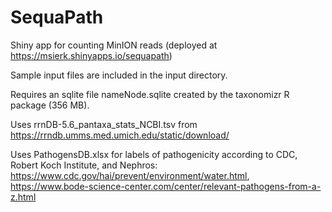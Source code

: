 # SequaPath
Shiny app for counting MinION reads (deployed at https://msierk.shinyapps.io/sequapath)

Sample input files are included in the input directory.

Requires an sqlite file nameNode.sqlite created by the taxonomizr R package (356 MB).

Uses rrnDB-5.6_pantaxa_stats_NCBI.tsv from https://rrndb.umms.med.umich.edu/static/download/

Uses PathogensDB.xlsx for labels of pathogenicity according to CDC, Robert Koch Institute, and Nephros: https://www.cdc.gov/hai/prevent/environment/water.html, https://www.bode-science-center.com/center/relevant-pathogens-from-a-z.html
